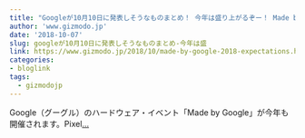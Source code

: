 ```yaml
---
title: "Googleが10月10日に発表しそうなものまとめ！ 今年は盛り上がるぞー！ Made by Google 2018"
author: 'www.gizmodo.jp'
date: '2018-10-07'
slug: googleが10月10日に発表しそうなものまとめ-今年は盛
link: https://www.gizmodo.jp/2018/10/made-by-google-2018-expectations.html
categories:
- bloglink
tags:
  - gizmodojp
---
```


Google（グーグル）のハードウェア・イベント「Made by Google」が今年も開催されます。Pixel[... <i class="fas fa-external-link-alt"></i>](https://www.gizmodo.jp/2018/10/made-by-google-2018-expectations.html)

